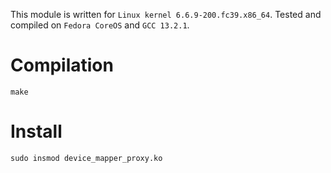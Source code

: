 This module is written for `Linux kernel 6.6.9-200.fc39.x86_64`. Tested and compiled on `Fedora CoreOS` and `GCC 13.2.1`.
# Compilation
```
make
```
# Install
```
sudo insmod device_mapper_proxy.ko
```
